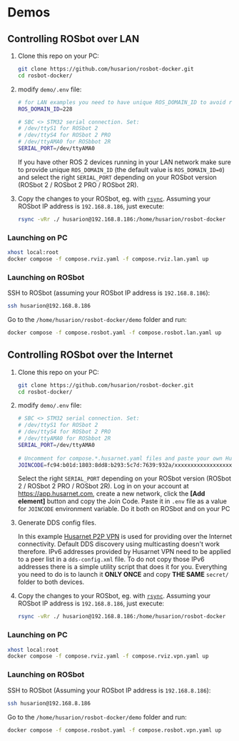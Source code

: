 # Demos

## Controlling ROSbot over LAN

1. Clone this repo on your PC:

    ```bash
    git clone https://github.com/husarion/rosbot-docker.git
    cd rosbot-docker/
    ```

2. modify `demo/.env` file:

    ```bash
    # for LAN examples you need to have unique ROS_DOMAIN_ID to avoid reading messages from other robots in the network
    ROS_DOMAIN_ID=228
    
    # SBC <> STM32 serial connection. Set:
    # /dev/ttyS1 for ROSbot 2
    # /dev/ttyS4 for ROSbot 2 PRO
    # /dev/ttyAMA0 for ROSbbot 2R
    SERIAL_PORT=/dev/ttyAMA0
    ```

    If you have other ROS 2 devices running in your LAN network make sure to provide unique `ROS_DOMAIN_ID` (the default value is `ROS_DOMAIN_ID=0`) and select the right `SERIAL_PORT` depending on your ROSbot version (ROSbot 2 / ROSbot 2 PRO / ROSbot 2R).

3. Copy the changes to your ROSbot, eg. with [`rsync`](https://linux.die.net/man/1/rsync). Assuming your ROSbot IP address is `192.168.8.186`, just execute:

    ```bash
    rsync -vRr ./ husarion@192.168.8.186:/home/husarion/rosbot-docker
    ```

### Launching on PC

```bash
xhost local:root
docker compose -f compose.rviz.yaml -f compose.rviz.lan.yaml up
```

### Launching on ROSbot

SSH to ROSbot (assuming your ROSbot IP address is `192.168.8.186`):

```bash
ssh husarion@192.168.8.186
```

Go to the `/home/husarion/rosbot-docker/demo` folder and run:

```bash
docker compose -f compose.rosbot.yaml -f compose.rosbot.lan.yaml up
```

## Controlling ROSbot over the Internet

1. Clone this repo on your PC:

    ```bash
    git clone https://github.com/husarion/rosbot-docker.git
    cd rosbot-docker/
    ```

2. modify `demo/.env` file:

    ```bash
    # SBC <> STM32 serial connection. Set:
    # /dev/ttyS1 for ROSbot 2
    # /dev/ttyS4 for ROSbot 2 PRO
    # /dev/ttyAMA0 for ROSbbot 2R
    SERIAL_PORT=/dev/ttyAMA0
  
    # Uncomment for compose.*.husarnet.yaml files and paste your own Husarnet Join Code from app.husarnet.com here:
    JOINCODE=fc94:b01d:1803:8dd8:b293:5c7d:7639:932a/xxxxxxxxxxxxxxxxxxxxxx
    ```

    Select the right `SERIAL_PORT` depending on your ROSbot version (ROSbot 2 / ROSbot 2 PRO / ROSbot 2R). Log in on your account at https://app.husarnet.com, create a new network, click the **[Add element]** button and copy the Join Code. Paste it in `.env` file as a value for `JOINCODE` environment variable. Do it both on ROSbot and on your PC

3. Generate DDS config files.

    In this example [Husarnet P2P VPN](https://husarnet.com/) is used for providing over the Internet connectivity. Default DDS discovery using multicasting doesn't work therefore. IPv6 addresses provided by Husarnet VPN need to be applied to a peer list in a `dds-config.xml` file. To do not copy those IPv6 addresses there is a simple utility script that does it for you. Everything you need to do is to launch it **ONLY ONCE** and copy **THE SAME** `secret/` folder to both devices.

4. Copy the changes to your ROSbot, eg. with [`rsync`](https://linux.die.net/man/1/rsync). Assuming your ROSbot IP address is `192.168.8.186`, just execute:

    ```bash
    rsync -vRr ./ husarion@192.168.8.186:/home/husarion/rosbot-docker
    ```

### Launching on PC

```bash
xhost local:root
docker compose -f compose.rviz.yaml -f compose.rviz.vpn.yaml up
```

### Launching on ROSbot

SSH to ROSbot (Assuming your ROSbot IP address is `192.168.8.186`):

```bash
ssh husarion@192.168.8.186
```

Go to the `/home/husarion/rosbot-docker/demo` folder and run:

```bash
docker compose -f compose.rosbot.yaml -f compose.rosbot.vpn.yaml up
```

